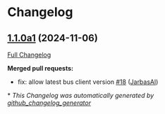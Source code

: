 # Changelog

## [1.1.0a1](https://github.com/OpenVoiceOS/ovos-PHAL-plugin-balena-wifi/tree/1.1.0a1) (2024-11-06)

[Full Changelog](https://github.com/OpenVoiceOS/ovos-PHAL-plugin-balena-wifi/compare/1.0.1...1.1.0a1)

**Merged pull requests:**

-  fix: allow latest bus client version [\#18](https://github.com/OpenVoiceOS/ovos-PHAL-plugin-balena-wifi/pull/18) ([JarbasAl](https://github.com/JarbasAl))



\* *This Changelog was automatically generated by [github_changelog_generator](https://github.com/github-changelog-generator/github-changelog-generator)*
